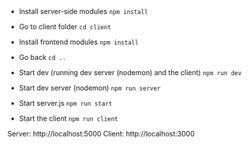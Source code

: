 - Install server-side modules
  `npm install`

- Go to client folder
  `cd client`

- Install frontend modules
  `npm install`

- Go back
  `cd ..`

- Start dev (running dev server (nodemon) and the client)
  `npm run dev`

- Start dev server (nodemon)
  `npm run server`

- Start server.js
  `npm run start`

- Start the client
  `npm run client`

Server: http://localhost:5000
Client: http://localhost:3000
